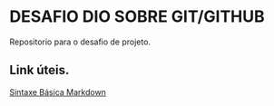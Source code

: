 # DESAFIO DIO SOBRE GIT/GITHUB
Repositorio para o desafio de projeto.


## Link úteis.
[Sintaxe Básica Markdown](https://www.markdownguide.org/basic-syntax/)

